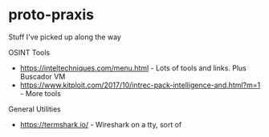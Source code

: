 # proto-praxis
Stuff I've picked up along the way

OSINT Tools

* https://inteltechniques.com/menu.html - Lots of tools and links. Plus Buscador VM
* https://www.kitploit.com/2017/10/intrec-pack-intelligence-and.html?m=1 - More tools


General Utilities

* https://termshark.io/ - Wireshark on a tty, sort of
